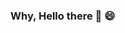 ### Why, Hello there :clap: :smile:

<!--
Here are some ideas to get you started:

- 🔭 I’m currently working on ... mini programs & scripts for my Python course
- 🌱 I’m currently learning ... Python
- 🤔 I’m looking for help with ... nothing at the moment.
- 📫 How to reach me: ... https://www.linkedin.com/in/grace-foster-988515178/
- 😄 Pronouns: ... she/her
- ⚡ Fun fact: ... I have heterochromia eyes!
<img height="180em" src="https://github-readme-stats.vercel.app/api?username=Gapur&show_icons=true&hide_border=true&&count_private=true&include_all_commits=true" />
-->

